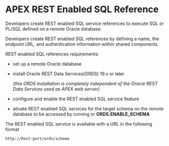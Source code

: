# APEX REST Enabled SQL Reference

Developers create REST enabled SQL service references to execute SQL or PL/SQL defined on a remote Oracle database.

Developers create REST enabled SQL references by defining a name, the endpoint URL, and authentication information within shared components. 

REST enabled SQL references requirements:

- set up a remote Oracle database

- install Oracle REST Data Services(ORDS) 19.x or later
	
	*(this ORDS installation is completely independent of the Oracle REST Data Services used as APEX web server)*

- configure and enable the REST enabled SQL service feature

- ativate REST enabled SQL services for the target schema on the remote database to be accessed by running or **ORDS.ENABLE_SCHEMA**

The REST enabled SQL service is available with a URL in the following format 

	http://host:port/ords/schema

